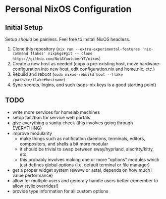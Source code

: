 # Personal NixOS Configuration

## Initial Setup

Setup *should* be painless. Feel free to install NixOS headless.

1. Clone this repository (`nix run --extra-experimental-features 'nix-command flakes' nixpkgs#git -- clone https://github.com/NotAYoutuberYT/nixos`)
1. Create a new host as needed (copy a pre-existing host, move hardware-configuration into new host, edit configuration.nix and home.nix, etc.)
1. Rebuild and reboot (`sudo nixos-rebuild boot --flake /path/to/flake#hostname`)
1. Sync secrets, logins, and such (sops-nix keys is a good starting point)

## TODO

- write more services for homelab machines
- setup fail2ban for service web portals
- give everything a sanity check (this involves going through EVERYTHING)
- improve modularity
    - make things such as notification daemons, terminals, editors, compositors, and shells a bit more modular
    - it should be trivial to swap between sway/hyprland, alacritty/kitty, etc.
    - this probably involves making one or more "options" modules which just defines global options (i.e. default terminal or file manager)
- get a proper widget system (ewww or astal, depends on how much I value performance)
- allow for multiple users and generaly handle users better (remember to allow stylix overrides!)
- provide type information for all custom options
